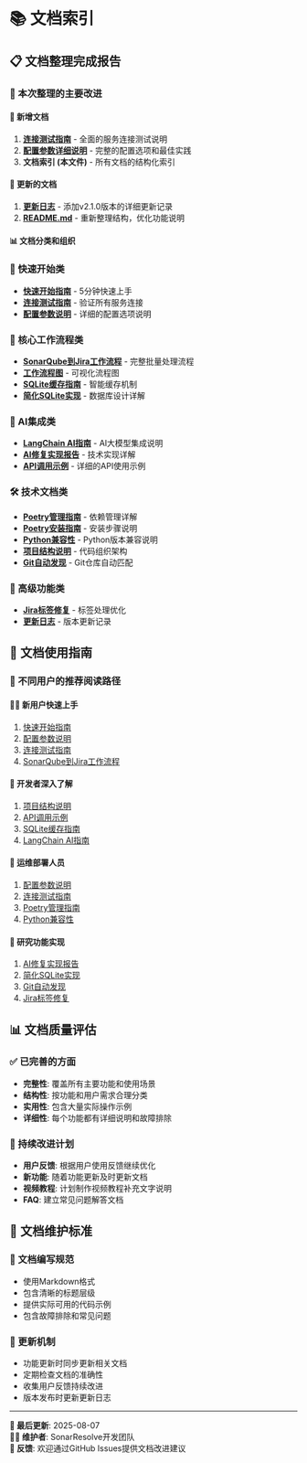 # 📚 文档索引

## 📋 文档整理完成报告

### 🎯 本次整理的主要改进

#### 📝 新增文档
1. **[连接测试指南](CONNECTION_TEST.md)** - 全面的服务连接测试说明
2. **[配置参数详细说明](CONFIGURATION.md)** - 完整的配置选项和最佳实践
3. **文档索引 (本文件)** - 所有文档的结构化索引

#### 🔄 更新的文档
1. **[更新日志](CHANGELOG.md)** - 添加v2.1.0版本的详细更新记录
2. **[README.md](../README.md)** - 重新整理结构，优化功能说明

#### 📊 文档分类和组织

### 🚀 快速开始类
- **[快速开始指南](QUICK_START_JIRA.md)** - 5分钟快速上手
- **[连接测试指南](CONNECTION_TEST.md)** - 验证所有服务连接
- **[配置参数说明](CONFIGURATION.md)** - 详细的配置选项说明

### 🔄 核心工作流程类
- **[SonarQube到Jira工作流程](SONAR_TO_JIRA_WORKFLOW.md)** - 完整批量处理流程
- **[工作流程图](WORKFLOW_DIAGRAMS.md)** - 可视化流程图
- **[SQLite缓存指南](SQLITE_CACHE_GUIDE.md)** - 智能缓存机制
- **[简化SQLite实现](SIMPLIFIED_SQLITE_IMPLEMENTATION.md)** - 数据库设计详解

### 🤖 AI集成类
- **[LangChain AI指南](LANGCHAIN_AI_GUIDE.md)** - AI大模型集成说明
- **[AI修复实现报告](LANGCHAIN_IMPLEMENTATION_REPORT.md)** - 技术实现详解
- **[API调用示例](API_EXAMPLES.md)** - 详细的API使用示例

### 🛠️ 技术文档类
- **[Poetry管理指南](POETRY_GUIDE.md)** - 依赖管理详解
- **[Poetry安装指南](POETRY_INSTALL.md)** - 安装步骤说明
- **[Python兼容性](PYTHON_COMPATIBILITY.md)** - Python版本兼容说明
- **[项目结构说明](PROJECT_STRUCTURE.md)** - 代码组织架构
- **[Git自动发现](GIT_AUTO_DISCOVERY.md)** - Git仓库自动匹配

### 🔧 高级功能类
- **[Jira标签修复](JIRA_LABELS_FIX.md)** - 标签处理优化
- **[更新日志](CHANGELOG.md)** - 版本更新记录

## 📖 文档使用指南

### 🎯 不同用户的推荐阅读路径

#### 👨‍💻 新用户快速上手
1. [快速开始指南](QUICK_START_JIRA.md)
2. [配置参数说明](CONFIGURATION.md)
3. [连接测试指南](CONNECTION_TEST.md)
4. [SonarQube到Jira工作流程](SONAR_TO_JIRA_WORKFLOW.md)

#### 🔧 开发者深入了解
1. [项目结构说明](PROJECT_STRUCTURE.md)
2. [API调用示例](API_EXAMPLES.md)
3. [SQLite缓存指南](SQLITE_CACHE_GUIDE.md)
4. [LangChain AI指南](LANGCHAIN_AI_GUIDE.md)

#### 🚀 运维部署人员
1. [配置参数说明](CONFIGURATION.md)
2. [连接测试指南](CONNECTION_TEST.md)
3. [Poetry管理指南](POETRY_GUIDE.md)
4. [Python兼容性](PYTHON_COMPATIBILITY.md)

#### 🔬 研究功能实现
1. [AI修复实现报告](LANGCHAIN_IMPLEMENTATION_REPORT.md)
2. [简化SQLite实现](SIMPLIFIED_SQLITE_IMPLEMENTATION.md)
3. [Git自动发现](GIT_AUTO_DISCOVERY.md)
4. [Jira标签修复](JIRA_LABELS_FIX.md)

## 📊 文档质量评估

### ✅ 已完善的方面
- **完整性**: 覆盖所有主要功能和使用场景
- **结构性**: 按功能和用户需求合理分类
- **实用性**: 包含大量实际操作示例
- **详细性**: 每个功能都有详细说明和故障排除

### 🔄 持续改进计划
- **用户反馈**: 根据用户使用反馈继续优化
- **新功能**: 随着功能更新及时更新文档
- **视频教程**: 计划制作视频教程补充文字说明
- **FAQ**: 建立常见问题解答文档

## 🎯 文档维护标准

### 📝 文档编写规范
- 使用Markdown格式
- 包含清晰的标题层级
- 提供实际可用的代码示例
- 包含故障排除和常见问题

### 🔄 更新机制
- 功能更新时同步更新相关文档
- 定期检查文档的准确性
- 收集用户反馈持续改进
- 版本发布时更新更新日志

---

**📅 最后更新**: 2025-08-07  
**👨‍💻 维护者**: SonarResolve开发团队  
**📧 反馈**: 欢迎通过GitHub Issues提供文档改进建议

